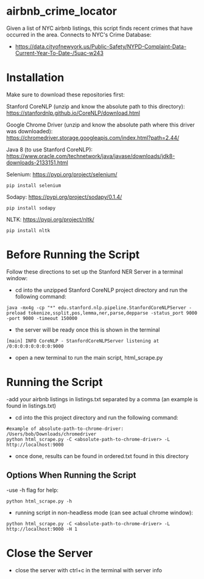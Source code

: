 # airbnb_crime_locator
Given a list of NYC airbnb listings, this script finds recent crimes that have occurred in the area. Connects to NYC's Crime Database: 
- https://data.cityofnewyork.us/Public-Safety/NYPD-Complaint-Data-Current-Year-To-Date-/5uac-w243


# Installation
Make sure to download these repositories first:

Stanford CoreNLP (unzip and know the absolute path to this directory): https://stanfordnlp.github.io/CoreNLP/download.html

Google Chrome Driver (unzip and know the absolute path where this driver was downloaded): https://chromedriver.storage.googleapis.com/index.html?path=2.44/

Java 8 (to use Stanford CoreNLP): https://www.oracle.com/technetwork/java/javase/downloads/jdk8-downloads-2133151.html

Selenium: https://pypi.org/project/selenium/
```
pip install selenium
```
Sodapy: https://pypi.org/project/sodapy/0.1.4/
```
pip install sodapy
``` 
      
NLTK: https://pypi.org/project/nltk/
```
pip install nltk
```

# Before Running the Script
Follow these directions to set up the Stanford NER Server in a terminal window:
- cd into the unzipped Stanford CoreNLP project directory and run the following command:
 ```
 java -mx4g -cp "*" edu.stanford.nlp.pipeline.StanfordCoreNLPServer -preload tokenize,ssplit,pos,lemma,ner,parse,depparse -status_port 9000 -port 9000 -timeout 150000
```
- the server will be ready once this is shown in the terminal
```
[main] INFO CoreNLP - StanfordCoreNLPServer listening at /0:0:0:0:0:0:0:0:9000
```
- open a new terminal to run the main script, html_scrape.py

# Running the Script
-add your airbnb listings in listings.txt separated by a comma (an example is found in listings.txt)
- cd into the this project directory and run the following command:
```
#example of absolute-path-to-chrome-driver: /Users/bob/Downloads/chromedriver
python html_scrape.py -C <absolute-path-to-chrome-driver> -L http://localhost:9000
```
- once done, results can be found in ordered.txt found in this directory
## Options When Running the Script
-use -h flag for help:
```
python html_scrape.py -h
```
- running script in non-headless mode (can see actual chrome window):
```
python html_scrape.py -C <absolute-path-to-chrome-driver> -L http://localhost:9000 -H 1
```
# Close the Server
- close the server with ctrl+c in the terminal with server info
